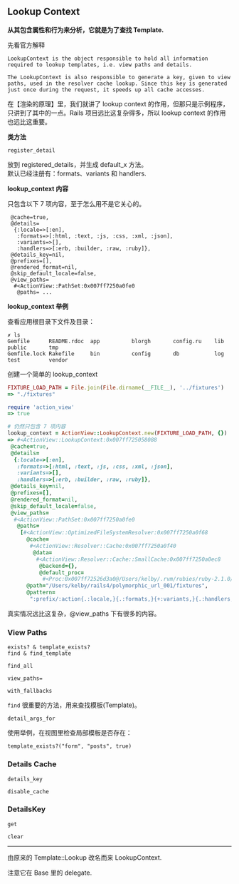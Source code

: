 ## Lookup Context

**从其包含属性和行为来分析，它就是为了查找 Template.**

先看官方解释

```
LookupContext is the object responsible to hold all information required to lookup templates, i.e. view paths and details. 

The LookupContext is also responsible to generate a key, given to view paths, used in the resolver cache lookup. Since this key is generated just once during the request, it speeds up all cache accesses.
```

在【渲染的原理】里，我们就讲了 lookup context 的作用，但那只是示例程序，只讲到了其中的一点。Rails 项目远比这复杂得多，所以 lookup context 的作用也远比这重要。

**类方法**

```
register_detail
```

放到 registered_details，并生成 default_x 方法。<br>
默认已经注册有：formats、variants 和 handlers.

**lookup_context 内容**

只包含以下 7 项内容，至于怎么用不是它关心的。

```
 @cache=true,
 @details=
  {:locale=>[:en],
   :formats=>[:html, :text, :js, :css, :xml, :json],
   :variants=>[],
   :handlers=>[:erb, :builder, :raw, :ruby]},
 @details_key=nil,
 @prefixes=[],
 @rendered_format=nil,
 @skip_default_locale=false,
 @view_paths=
  #<ActionView::PathSet:0x007ff7250a0fe0
   @paths= ...
```

**lookup_context 举例**

查看应用根目录下文件及目录：

```
✗ ls
Gemfile      README.rdoc  app          blorgh       config.ru    lib          public       tmp
Gemfile.lock Rakefile     bin          config       db           log          test         vendor
```

创建一个简单的 lookup_context

```ruby
FIXTURE_LOAD_PATH = File.join(File.dirname(__FILE__), '../fixtures')
=> "./fixtures"

require 'action_view'
=> true

# 仍然只包含 7 项内容
lookup_context = ActionView::LookupContext.new(FIXTURE_LOAD_PATH, {})
=> #<ActionView::LookupContext:0x007ff725058088
 @cache=true,
 @details=
  {:locale=>[:en],
   :formats=>[:html, :text, :js, :css, :xml, :json],
   :variants=>[],
   :handlers=>[:erb, :builder, :raw, :ruby]},
 @details_key=nil,
 @prefixes=[],
 @rendered_format=nil,
 @skip_default_locale=false,
 @view_paths=
  #<ActionView::PathSet:0x007ff7250a0fe0
   @paths=
    [#<ActionView::OptimizedFileSystemResolver:0x007ff7250a0f68
      @cache=
       #<ActionView::Resolver::Cache:0x007ff7250a0f40
        @data=
         #<ActionView::Resolver::Cache::SmallCache:0x007ff7250a0ec8
          @backend={},
          @default_proc=
           #<Proc:0x007ff72526d3a0@/Users/kelby/.rvm/rubies/ruby-2.1.0/lib/ruby/gems/2.1.0/gems/actionview-4.1.0/lib/action_view/template/resolver.rb:48 (lambda)>>>,
      @path="/Users/kelby/rails4/polymorphic_url_001/fixtures",
      @pattern=
       ":prefix/:action{.:locale,}{.:formats,}{+:variants,}{.:handlers,}">]>>
```

真实情况远比这复杂，@view_paths 下有很多的内容。

### View Paths

```
exists? & template_exists?
find & find_template

find_all

view_paths=

with_fallbacks
```

`find` 很重要的方法，用来查找模板(Template)。

```
detail_args_for
```

使用举例，在视图里检查局部模板是否存在：

```
template_exists?("form", "posts", true)
```

### Details Cache

```
details_key

disable_cache
```

### DetailsKey

```
get

clear
```

---

由原来的 Template::Lookup 改名而来 LookupContext.

注意它在 Base 里的 delegate.
